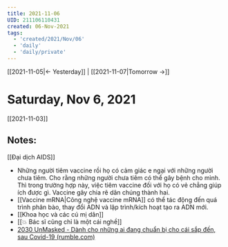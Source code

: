 ```yaml
---
title: 2021-11-06
UID: 211106110431
created: 06-Nov-2021
tags:
  - 'created/2021/Nov/06'
  - 'daily'
  - 'daily/private'
---
```

[[2021-11-05|<- Yesterday]] | [[2021-11-07|Tomorrow ->]]
# Saturday, Nov 6, 2021
[[2021-11-03]]
## Notes:

[[Đại dịch AIDS]]

- Những người tiêm vaccine rồi họ có cảm giác e ngại với những người chưa tiêm. Cho rằng những người chưa tiêm có thể gây bệnh cho mình. Thì trong trường hợp này, việc tiêm vaccine đối với họ có vẻ chẳng giúp ích được gì. Vaccine gây chia rẽ dân chúng thành hai.
- [[Vaccine mRNA|Công nghệ vaccine mRNA]] có thể tác động đến quá trình phân bào, thay đổi ADN và lập trình/kích hoạt tạo ra ADN mới.
- [[Khoa học và các cú mị dân]]
- [[💥 Bác sĩ cũng chỉ là một cái nghề]]
- [2030 UnMasked - Dành cho những ai đang chuẩn bị cho cái sắp đến, sau Covid-19 (rumble.com)](https://rumble.com/vo6j63-2030-unmasked-dnh-cho-nhng-ai-ang-chun-b-cho-ci-sp-n-sau-covid-19.html)